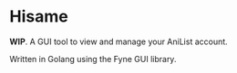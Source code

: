 # Hisame

__WIP__.  A GUI tool to view and manage your AniList account.

Written in Golang using the Fyne GUI library.